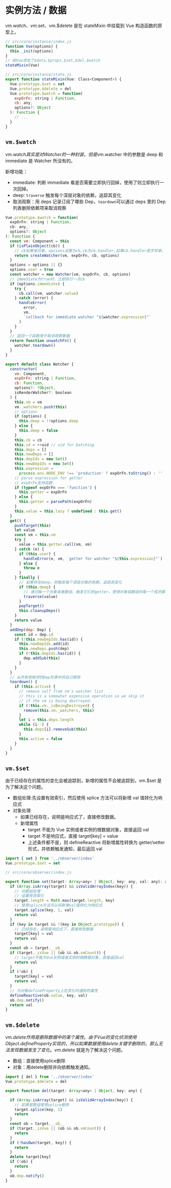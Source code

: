 # 实例方法 / 数据

vm.$watch、vm.$set、vm.\$delete 是在 stateMixin 中挂载到 Vue 构造函数的原型上。

```js
// src/core/instance/index.js
function Vue(options) {
  this._init(options)
}
// 给Vue添加了$data,$props,$set,$del,$watch
stateMixin(Vue)
```

```js
// src/core/instance/state.js
export function stateMixin(Vue: Class<Component>) {
  Vue.prototype.$set = set
  Vue.prototype.$delete = del
  Vue.prototype.$watch = function(
    expOrFn: string | Function,
    cb: any,
    options?: Object
  ): Function {
    // ...
  }
}
```

## `vm.$watch`

vm.$watch其实是对Watcher的一种封装，但是vm.$watcher 中的参数是 deep 和 immediate 是 Watcher 所没有的。

新增功能：

- immediate: 判断 immediate 看是否需要立即执行回掉，使用了则立即执行一次回掉。
- deep: `traverse` 触发每个深层对象的依赖，追踪其变化
- 取消观察：用 deps 记录订阅了哪些 Dep，`teardown`可以通过 deps 里的 Dep 列表删除依赖项来取消观察

```js
Vue.prototype.$watch = function(
  expOrFn: string | Function,
  cb: any,
  options?: Object
): Function {
  const vm: Component = this
  if (isPlainObject(cb)) {
    // cb如果是对象，options设置为cb,cb为cb.handler,如果cb.handler是字符串，则从vm中获取cb（vm[handler]）
    return createWatcher(vm, expOrFn, cb, options)
  }
  options = options || {}
  options.user = true
  const watcher = new Watcher(vm, expOrFn, cb, options)
  // immediate为true时，立即执行一次cb
  if (options.immediate) {
    try {
      cb.call(vm, watcher.value)
    } catch (error) {
      handleError(
        error,
        vm,
        `callback for immediate watcher "${watcher.expression}"`
      )
    }
  }
  // 返回一个函数用于取消观察数据
  return function unwatchFn() {
    watcher.teardown()
  }
}

export default class Watcher {
  constructor(
    vm: Component,
    expOrFn: string | Function,
    cb: Function,
    options?: ?Object,
    isRenderWatcher?: boolean
  ) {
    this.vm = vm
    vm._watchers.push(this)
    // options
    if (options) {
      this.deep = !!options.deep
    } else {
      this.deep = false
    }
    this.cb = cb
    this.id = ++uid // uid for batching
    this.deps = []
    this.newDeps = []
    this.depIds = new Set()
    this.newDepIds = new Set()
    this.expression =
      process.env.NODE_ENV !== 'production' ? expOrFn.toString() : ''
    // parse expression for getter
    // expOrFn支持函数
    if (typeof expOrFn === 'function') {
      this.getter = expOrFn
    } else {
      this.getter = parsePath(expOrFn)
    }
    this.value = this.lazy ? undefined : this.get()
  }
  get() {
    pushTarget(this)
    let value
    const vm = this.vm
    try {
      value = this.getter.call(vm, vm)
    } catch (e) {
      if (this.user) {
        handleError(e, vm, `getter for watcher "${this.expression}"`)
      } else {
        throw e
      }
    } finally {
      // 如果存在deep，则触发每个深层对象的依赖，追踪其变化
      if (this.deep) {
        // 递归每一个对象或者数组，触发它们的getter，使得对象或数组的每一个成员都被依赖收集，形成一个“深（deep）”依赖关系
        traverse(value)
      }
      popTarget()
      this.cleanupDeps()
    }
    return value
  }
  addDep(dep: Dep) {
    const id = dep.id
    if (!this.newDepIds.has(id)) {
      this.newDepIds.add(id)
      this.newDeps.push(dep)
      if (!this.depIds.has(id)) {
        dep.addSub(this)
      }
    }
  }
  // 从所有依赖项的Dep列表中将自己移除
  teardown() {
    if (this.active) {
      // remove self from vm's watcher list
      // this is a somewhat expensive operation so we skip it
      // if the vm is being destroyed.
      if (!this.vm._isBeingDestroyed) {
        remove(this.vm._watchers, this)
      }
      let i = this.deps.length
      while (i--) {
        this.deps[i].removeSub(this)
      }
      this.active = false
    }
  }
}
```

## `vm.$set`

由于已经存在的属性的变化会被追踪到，新增的属性不会被追踪到，vm.\$set 是为了解决这个问题。

- 数组处理:先设置有效索引，然后使用 splice 方法可以将新增 val 值转化为响应式
- 对象处理
  - 如果已经存在，说明是响应式了，直接修改数据。
  - 新增属性
    - target 不能为 Vue 实例或者实例的根数据对象，直接返回 val
    - target 不是响应式，直接 target[key] = value
    - 上述条件都不是，则 defineReactive 将新增属性转换为 getter/setter 形式，并依赖触发通知，最后返回 val

```js
import { set } from '../observer/index'
Vue.prototype.$set = set
```

```js
// src/core/observer/index.js

export function set(target: Array<any> | Object, key: any, val: any): any {
  if (Array.isArray(target) && isValidArrayIndex(key)) {
    // 对数组处理
    // 设置有效索引
    target.length = Math.max(target.length, key)
    // 使用splice方法可以将新增val值转化为响应式
    target.splice(key, 1, val)
    return val
  }
  if (key in target && !(key in Object.prototype)) {
    // 已经存在，说明是响应式了，直接修改数据
    target[key] = val
    return val
  }
  const ob = target.__ob__
  if (target._isVue || (ob && ob.vmCount)) {
    // target不能为Vue实例或者实例的根数据对象，直接返回val
    return val
  }
  if (!ob) {
    target[key] = val
    return val
  }
  // 为对象defineProperty上在变化时通知的属性
  defineReactive(ob.value, key, val)
  ob.dep.notify()
  return val
}
```

## `vm.$delete`

vm.$delete作用是删除数据中的某个属性。由于Vue的变化侦测使用Object.defineProperty实现的，所以如果数据使用delete关键字删除的，那么无法发现数据发生了变化。vm.$delete 就是为了解决这个问题。

- 数组：直接使用splice删除
- 对象：用delete删除并向依赖触发通知。

```js
import { del } from '../observer/index'
Vue.prototype.$delete = del
```

```js
export function del(target: Array<any> | Object, key: any) {

  if (Array.isArray(target) && isValidArrayIndex(key)) {
    // 如果是数组使用splice删除
    target.splice(key, 1)
    return
  }
  const ob = target.__ob__
  if (target._isVue || (ob && ob.vmCount)) {
    return
  }
  if (!hasOwn(target, key)) {
    return
  }
  delete target[key]
  if (!ob) {
    return
  }
  ob.dep.notify()
}
```
